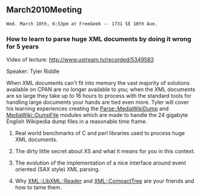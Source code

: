 ## March2010Meeting

    Wed. March 10th, 6:53pm at FreeGeek -- 1731 SE 10th Ave.

### How to learn to parse huge XML documents by doing it wrong for 5 years

Video of lecture: http://www.ustream.tv/recorded/5349583

Speaker: Tyler Riddle

When XML documents can't fit into memory the vast majority of solutions available on CPAN are no longer available to you; when the XML documents are so large they take up to 16 hours to process with the standard tools for handling large documents your hands are tied even more. Tyler will cover his learning experiences creating the [Parse::MediaWikiDump](http://search.cpan.org/dist/Parse-MediaWikiDump) and [MediaWiki::DumpFile](http://search.cpan.org/dist/MediaWiki-DumpFile) modules which are made to handle the 24 gigabyte English Wikipedia dump files in a reasonable time frame.

1) Real world benchmarks of C and perl libraries used to process huge XML documents.

2) The dirty little secret about XS and what it means for you in this context.

3) The evolution of the implementation of a nice interface around event oriented (SAX style) XML parsing.

4) Why [XML::LibXML::Reader](http://search.cpan.org/~pajas/XML-LibXML-1.70/lib/XML/LibXML/Reader.pod) and [XML::CompactTree](http://search.cpan.org/dist/XML-CompactTree) are your friends and how to tame them.
